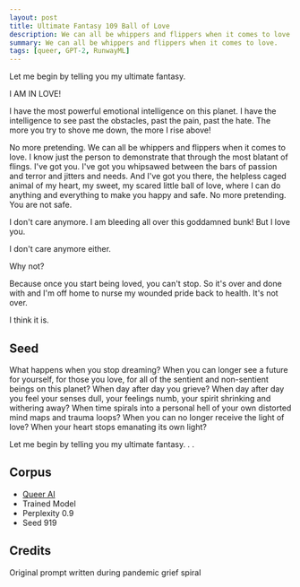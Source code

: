```yaml
---
layout: post
title: Ultimate Fantasy 109 Ball of Love
description: We can all be whippers and flippers when it comes to love.
summary: We can all be whippers and flippers when it comes to love.
tags: [queer, GPT-2, RunwayML]
---
```


Let me begin by telling you my ultimate fantasy.

I AM IN LOVE!

I have the most powerful emotional intelligence on this planet. I have the intelligence to see past the obstacles, past the pain, past the hate. The more you try to shove me down, the more I rise above!

No more pretending. We can all be whippers and flippers when it comes to love. I know just the person to demonstrate that through the most blatant of flings. I've got you. I've got you whipsawed between the bars of passion and terror and jitters and needs. And I've got you there, the helpless caged animal of my heart, my sweet, my scared little ball of love, where I can do anything and everything to make you happy and safe.
No more pretending. You are not safe.

I don't care anymore. I am bleeding all over this goddamned bunk!
But I love you.

I don't care anymore either.

Why not?

Because once you start being loved, you can't stop. So it's over and done with and I'm off home to nurse my wounded pride back to health.
It's not over.

I think it is.



## Seed

What happens when you stop dreaming? When you can longer see a future for yourself, for those you love, for all of the sentient and non-sentient beings on this planet? When day after day you grieve? When day after day you feel your senses dull, your feelings numb, your spirit shrinking and withering away? When time spirals into a personal hell of your own distorted mind maps and trauma loops? When you can no longer receive the light of love? When your heart stops emanating its own light?

Let me begin by telling you my ultimate fantasy. . .

## Corpus

- [Queer AI](/queerai)
- Trained Model
- Perplexity 0.9
- Seed 919

## Credits

Original prompt written during pandemic grief spiral
